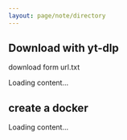 ```yaml
---
layout: page/note/directory
---
```



## Download with yt-dlp

download form url.txt

<div class="load_as_code_session" data-url="download.sh">
  Loading content...
</div>


## create a docker

<div class="load_as_code_session" data-url="docker.bash">
  Loading content...
</div>


<script src="{{ '/assets/js/LoadAsCodeSession.js' | relative_url }}"></script>
